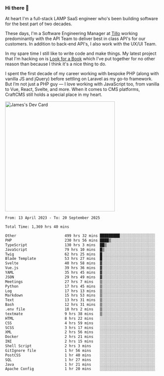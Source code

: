 ### Hi there 👋

<!--
**JamesNock/JamesNock** is a ✨ _special_ ✨ repository because its `README.md` (this file) appears on your GitHub profile.

Here are some ideas to get you started:

- 🔭 I’m currently working on ...
- 🌱 I’m currently learning ...
- 👯 I’m looking to collaborate on ...
- 🤔 I’m looking for help with ...
- 💬 Ask me about ...
- 📫 How to reach me: ...
- 😄 Pronouns: ...
- ⚡ Fun fact: ...
-->
At heart I'm a full-stack LAMP SaaS engineer who's been building software for the best part of two decades.

These days, I'm a Software Engineering Manager at [Tillo](https://www.tillo.io/) working predominantly with the API Team to deliver best in class API's for our customers. In addition to back-end API's, I also work with the UX/UI Team.

In my spare time I still like to write code and make things. My latest project that I'm hacking on is [Look for a Book](https://www.lookforabook.co.uk/) which I've put together for no other reason than because I think it's a nice thing to do.

I spent the first decade of my career working with bespoke PHP (along with vanilla JS and jQuery) before settling on Laravel as my go-to framework. But I’m not just a PHP guy — I love working with JavaScript too, from vanilla to Vue, React, Svelte, and more. When it comes to CMS platforms, CraftCMS still holds a special place in my heart.

<a href="https://app.daily.dev/h2onock"><img src="https://api.daily.dev/devcards/v2/XQraFlxE3JPWOlcSuOB2K.png?type=default&r=18u" width="356" alt="James's Dev Card"/></a>

<!--START_SECTION:waka-->

```txt
From: 13 April 2023 - To: 20 September 2025

Total Time: 1,369 hrs 40 mins

Other                      499 hrs 32 mins █████████░░░░░░░░░░░░░░░░   36.47 %
PHP                        230 hrs 56 mins ████▒░░░░░░░░░░░░░░░░░░░░   16.86 %
TypeScript                 130 hrs 3 mins  ██▒░░░░░░░░░░░░░░░░░░░░░░   09.50 %
JavaScript                 79 hrs 10 mins  █▒░░░░░░░░░░░░░░░░░░░░░░░   05.78 %
Twig                       62 hrs 25 mins  █░░░░░░░░░░░░░░░░░░░░░░░░   04.56 %
Blade Template             53 hrs 27 mins  █░░░░░░░░░░░░░░░░░░░░░░░░   03.90 %
Svelte                     40 hrs 58 mins  ▓░░░░░░░░░░░░░░░░░░░░░░░░   02.99 %
Vue.js                     39 hrs 36 mins  ▓░░░░░░░░░░░░░░░░░░░░░░░░   02.89 %
YAML                       35 hrs 45 mins  ▓░░░░░░░░░░░░░░░░░░░░░░░░   02.61 %
JSON                       29 hrs 49 mins  ▓░░░░░░░░░░░░░░░░░░░░░░░░   02.18 %
Meetings                   27 hrs 7 mins   ▒░░░░░░░░░░░░░░░░░░░░░░░░   01.98 %
Python                     17 hrs 45 mins  ▒░░░░░░░░░░░░░░░░░░░░░░░░   01.30 %
Log                        17 hrs 13 mins  ▒░░░░░░░░░░░░░░░░░░░░░░░░   01.26 %
Markdown                   15 hrs 53 mins  ▒░░░░░░░░░░░░░░░░░░░░░░░░   01.16 %
Text                       13 hrs 31 mins  ▒░░░░░░░░░░░░░░░░░░░░░░░░   00.99 %
Bash                       12 hrs 31 mins  ▒░░░░░░░░░░░░░░░░░░░░░░░░   00.91 %
.env file                  10 hrs 2 mins   ▒░░░░░░░░░░░░░░░░░░░░░░░░   00.73 %
textmate                   9 hrs 38 mins   ▒░░░░░░░░░░░░░░░░░░░░░░░░   00.70 %
HTML                       8 hrs 22 mins   ░░░░░░░░░░░░░░░░░░░░░░░░░   00.61 %
CSS                        4 hrs 59 mins   ░░░░░░░░░░░░░░░░░░░░░░░░░   00.36 %
SCSS                       3 hrs 17 mins   ░░░░░░░░░░░░░░░░░░░░░░░░░   00.24 %
XML                        2 hrs 56 mins   ░░░░░░░░░░░░░░░░░░░░░░░░░   00.22 %
Docker                     2 hrs 21 mins   ░░░░░░░░░░░░░░░░░░░░░░░░░   00.17 %
INI                        2 hrs 15 mins   ░░░░░░░░░░░░░░░░░░░░░░░░░   00.16 %
Shell Script               2 hrs 3 mins    ░░░░░░░░░░░░░░░░░░░░░░░░░   00.15 %
GitIgnore file             1 hr 56 mins    ░░░░░░░░░░░░░░░░░░░░░░░░░   00.14 %
PostCSS                    1 hr 40 mins    ░░░░░░░░░░░░░░░░░░░░░░░░░   00.12 %
SQL                        1 hr 27 mins    ░░░░░░░░░░░░░░░░░░░░░░░░░   00.11 %
Java                       1 hr 21 mins    ░░░░░░░░░░░░░░░░░░░░░░░░░   00.10 %
Apache Config              1 hr 20 mins    ░░░░░░░░░░░░░░░░░░░░░░░░░   00.10 %
```

<!--END_SECTION:waka-->
